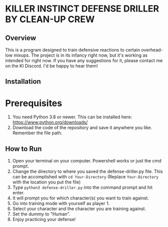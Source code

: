 # KILLER INSTINCT DEFENSE DRILLER BY CLEAN-UP CREW

## Overview
This is a program designed to train defensive reactions to certain overhead-low mixups.
The project is in its infancy right now, but it's working as intended for right now.
If you have any suggestions for it, please contact me on the KI Discord. I'd be happy to hear them!

## Installation
# Prerequisites
1. You need Python 3.8 or newer. This can be installed here: https://www.python.org/downloads/
2. Download the code of the repository and save it anywhere you like. Remember the file path.

## How to Run
1. Open your terminal on your computer. Powershell works or just the cmd prompt.
2. Change the directory to where you saved the defense-driller.py file. This can be accomplished with `cd Your-Directory`
   (Replace `Your-Directory` with the location you put the file)
3. Type `python3 defense-driller.py` into the command prompt and hit enter.
4. It will prompt you for which character(s) you want to train against.
5. Go into training mode with yourself as player 1.
6. Select your character and the character you are training against.
7. Set the dummy to "Human".
8. Enjoy practicing your defense!
